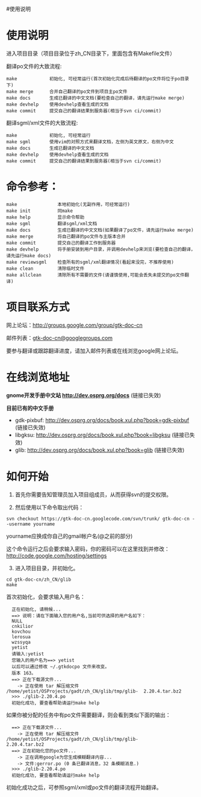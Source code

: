 #使用说明

# 使用说明 #

进入项目目录（项目目录位于zh\_CN目录下，里面包含有Makefile文件）

翻译po文件的大致流程:
```
make            初始化, 可经常运行(首次初始化完成后待翻译的po文件将位于po目录下)
make merge      合并自己翻译的po文件到项目主po文件
make docs       生成已翻译的中文文档(要检查自己的翻译，请先运行make merge)
make devhelp    使用devhelp查看生成的文档
make commit     提交自己的翻译结果到服务器(相当于svn ci/commit)
```

翻译sgml/xml文件的大致流程:
```
make            初始化, 可经常运行
make sgml       使用vim的对照方式来翻译文档，左侧为英文原文，右侧为中文
make docs       生成已翻译的中文文档
make devhelp    使用devhelp查看生成的文档
make commit     提交自己的翻译结果到服务器(相当于svn ci/commit)
```

# 命令参考： #
```
make               本地初始化(无副作用，可经常运行)
make init          同make
make help          显示命令帮助
make sgml          翻译sgml/xml文档
make docs          生成已翻译的中文文档(如果翻译了po文件，请先运行make merge)
make merge         将自己翻译的po文件与主版本合并
make commit        提交自己的翻译工作到服务器
make devhelp       将手册安装到用户目录，并调用devhelp来浏览(要检查自己的翻译，请先运行make docs)
make reviewsgml    检查所有的sgml/xml翻译情况(看起来没完，不推荐使用)
make clean         清除临时文件
make allclean      清除所有不需要的文件(请谨慎使用,可能会丢失未提交的po文件翻译)
```

# 项目联系方式 #

网上论坛：http://groups.google.com/group/gtk-doc-cn

邮件列表：[gtk-doc-cn@googlegroups.com](mailto:gtk-doc-cn@googlegroups.com)

要参与翻译或跟踪翻译进度，请加入邮件列表或在线浏览google网上论坛。

# 在线浏览地址 #

**gnome开发手册中文站 http://dev.osprg.org/docs** (链接已失效)

**目前已有的中文手册**

  * gdk-pixbuf: http://dev.osprg.org/docs/book.xul.php?book=gdk-pixbuf (链接已失效)
  * libgksu:  http://dev.osprg.org/docs/book.xul.php?book=libgksu (链接已失效)
  * glib: http://dev.osprg.org/docs/book.xul.php?book=glib (链接已失效)

# 如何开始 #

1. 首先你需要告知管理员加入项目组成员，从而获得svn的提交权限。

2. 然后使用以下命令取出代码：
```
svn checkout https://gtk-doc-cn.googlecode.com/svn/trunk/ gtk-doc-cn --username yourname
```
yourname应换成你自己的gmail帐户名(@之前的部分)

这个命令运行之后会要求输入密码，你的密码可以在这里找到并修改： http://code.google.com/hosting/settings

3. 进入项目目录，并初始化。
```
cd gtk-doc-cn/zh_CN/glib
make
```
首次初始化，会要求输入用户名：
```
  正在初始化, 请稍候... 
  ==> 说明：请在下面输入您的用户名,当前可供选择的用户名如下：
  NULL
  cnkilior
  kovchou
  lerosua
  wzssyqa
  yetist
  请输入:yetist
  您输入的用户名为==> yetist 
  以后可以通过修改 ~/.gtkdocpo 文件来改变。
  版本 163。
  ==> 正在下载源文件...
    -> 正在使用 tar 解压缩文件 /home/yetist/OSProjects/gadt/zh_CN/glib/tmp/glib-  2.20.4.tar.bz2
  >>> ./glib-2.20.4.po
  初始化成功, 要查看帮助请运行make help 
```
如果你被分配的任务中有po文件需要翻译，则会看到类似下面的输出：
```
  ==> 正在下载源文件...
    -> 正在使用 tar 解压缩文件 /home/yetist/OSProjects/gadt/zh_CN/glib/tmp/glib- 
2.20.4.tar.bz2
  ==> 正在初始化您的po文件...
    -> 正在调用google为您生成模糊翻译内容...
    -> 文件:gerror.po (0 条已翻译消息，32 条模糊消息.)
  >>> ./glib-2.20.4.po
  初始化成功, 要查看帮助请运行make help 
```
初始化成功之后，可参照sgml/xml或po文件的翻译流程开始翻译。